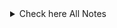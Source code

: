 
<details style="margin-left: 33px">
<summary>Check here All Notes</summary>

 - [What is a Service Mesh](./70DaysExercises/01-Let's%20break%20down%20a%20Service%20Mesh.md)
 - [Install and Test a Service Mesh](./70DaysExercises/02-Install%20and%20Test%20a%20Service%20Mesh.md)
 - [Comparing Different Service Meshes](./70DaysExercises/03-Comparing%20Different%20Service%20Meshes.md)
 - [Traffic Engineering Basics](./70DaysExercises/04-Traffic%20Engineering%20Basics.md)
 - [Observability in your Mesh](./70DaysExercises/05-Observability%20in%20your%20Mesh.md)
 - [Securing your microservices](./70DaysExercises/06-Securing%20your%20microservices.md)
 - [Resilient Microservices](./70DaysExercises/07-Resilient%20Microservices.md)
 - [Setting up a Kubernetes environment for Service Mesh](./70DaysExercises/08-Setting%20up%20a%20Kubernetes%20environment%20for%20Service%20Mesh.md)
 - [Recap: TCP/IP and DNS](./70DaysExercises/09-Recap-TCPIP%20and%20DNS.md)
 - [Recap: Kubernetes Networking and DNS](./70DaysExercises/10-Recap-Kubernetes%20Networking%20and%20DNS.md)
 - [Recap: Kubernetes Services](./70DaysExercises/11-Recap-Kubernetes%20Services.md)
 - [Ingress Resource](./70DaysExercises/12-Ingress%20Resource.md)

</details>